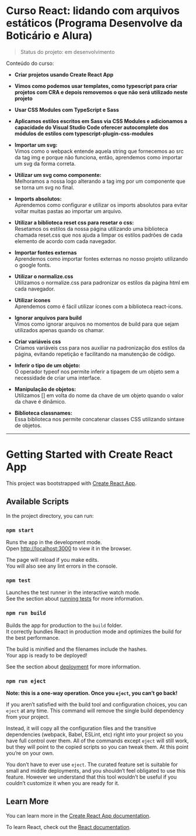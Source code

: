 # Curso React: lidando com arquivos estáticos (Programa Desenvolve da Boticário e Alura)

> Status do projeto: em desenvolvimento

Conteúdo do curso:

* **Criar projetos usando Create React App** <br> 

* **Vimos como podemos usar templates, como typescript para criar projetos com CRA e depois removemos o que não será utilizado neste projeto** <br>

* **Usar CSS Modules com TypeScript e Sass** <br>

* **Aplicamos estilos escritos em Sass via CSS Modules e adicionamos a capacidade do Visual Studio Code oferecer autocomplete dos módulos de estilos com typescript-plugin-css-modules** <br>

* **Importar um svg:** <br>
Vimos como o webpack entende aquela string que fornecemos ao src da tag img e porque não funciona, então, aprendemos como importar um svg da forma correta.

* **Utilizar um svg como componente:** <br>
Melhoramos a nossa logo alterando a tag img por um componente que se torna um svg no final.

* **Imports absolutos:** <br>
Aprendemos como configurar e utilizar os imports absolutos para evitar voltar muitas pastas ao importar um arquivo.

* **Utilizar a biblioteca reset css para resetar o css:** <br>
Resetamos os estilos da nossa página utilizando uma biblioteca chamada reset.css que nos ajuda a limpar os estilos padrões de cada elemento de acordo com cada navegador.

* **Importar fontes externas** <br>
Aprendemos como importar fontes externas no nosso projeto utilizando o google fonts.

* **Utilizar o normalize.css** <br>
Utilizamos o normalize.css para padronizar os estilos da página html em cada navegador.

* **Utilizar ícones** <br>
Aprendemos como é fácil utilizar ícones com a biblioteca react-icons.

* **Ignorar arquivos para build** <br>
Vimos como ignorar arquivos no momentos de build para que sejam utilizados apenas quando os chamar.

* **Criar variáveis css** <br>
Criamos variáveis css para nos auxiliar na padronização dos estilos da página, evitando repetição e facilitando na manutenção de código.

* **Inferir o tipo de um objeto:** <br>
O operador typeof nos permite inferir a tipagem de um objeto sem a necessidade de criar uma interface.

* **Manipulação de objetos:** <br>
Utilizamos [] em volta do nome da chave de um objeto quando o valor da chave é dinâmico.

* **Biblioteca classnames:** <br>
Essa biblioteca nos permite concatenar classes CSS utilizando sintaxe de objetos.

-----

# Getting Started with Create React App

This project was bootstrapped with [Create React App](https://github.com/facebook/create-react-app).

## Available Scripts

In the project directory, you can run:

### `npm start`

Runs the app in the development mode.\
Open [http://localhost:3000](http://localhost:3000) to view it in the browser.

The page will reload if you make edits.\
You will also see any lint errors in the console.

### `npm test`

Launches the test runner in the interactive watch mode.\
See the section about [running tests](https://facebook.github.io/create-react-app/docs/running-tests) for more information.

### `npm run build`

Builds the app for production to the `build` folder.\
It correctly bundles React in production mode and optimizes the build for the best performance.

The build is minified and the filenames include the hashes.\
Your app is ready to be deployed!

See the section about [deployment](https://facebook.github.io/create-react-app/docs/deployment) for more information.

### `npm run eject`

**Note: this is a one-way operation. Once you `eject`, you can’t go back!**

If you aren’t satisfied with the build tool and configuration choices, you can `eject` at any time. This command will remove the single build dependency from your project.

Instead, it will copy all the configuration files and the transitive dependencies (webpack, Babel, ESLint, etc) right into your project so you have full control over them. All of the commands except `eject` will still work, but they will point to the copied scripts so you can tweak them. At this point you’re on your own.

You don’t have to ever use `eject`. The curated feature set is suitable for small and middle deployments, and you shouldn’t feel obligated to use this feature. However we understand that this tool wouldn’t be useful if you couldn’t customize it when you are ready for it.

## Learn More

You can learn more in the [Create React App documentation](https://facebook.github.io/create-react-app/docs/getting-started).

To learn React, check out the [React documentation](https://reactjs.org/).
